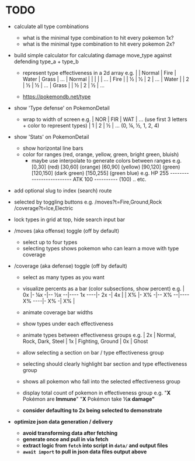 
# TODO
- calculate all type combinations
  - what is the minimal type combination to hit every pokemon 1x?
  - what is the minimal type combination to hit every pokemon 2x?

- build simple calculator for calculating damage move_type against defending type_a + type_b
  - represent type effectiveness in a 2d array
    e.g.
      |        | Normal | Fire   | Water  | Grass  | ...
      | Normal |        |        |        |        | ...
      | Fire   |        |    ½   |    ½   |    2   | ...
      | Water  |        |    2   |    ½   |    ½   | ...
      | Grass  |        |    ½   |    2   |    ½   | ...

  - https://pokemondb.net/type

- show 'Type defense' on PokemonDetail
  - wrap to width of screen
  e.g.
  | NOR | FIR | WAT | ... (use first 3 letters + color to represent types)
  |  1  |  2  |  ½  | ... (0, ¼, ½, 1, 2, 4)

- show 'Stats' on PokemonDetail
  - show horizontal line bars
  - color for ranges (red, orange, yellow, green, bright green, bluish)
    - maybe use interpolate to generate colors between ranges
      e.g.
        [0,30] (red)
        [30,60] (orange)
        [60,90] (yellow)
        [90,120] (green)
        [120,150] (dark green)
        [150,255] (green blue)
    e.g.
      HP  255 -------------------------
      ATK 100 ----------                (100)
      .. etc.


- add optional slug to index (search) route
- selected by toggling buttons
  e.g.
    /moves?t=Fire,Ground,Rock
    /coverage?t=Ice,Electric
- lock types in grid at top, hide search input bar

- /moves (aka offense) toggle (off by default)
  - select up to four types
  - selecting types shows pokemon who can learn a move with type coverage

- /coverage (aka defense) toggle (off by default)
  - select as many types as you want
  - visualize percents as a bar (color subsections, show percent)
    e.g.
      | 0x |- ¼x -|-- ½x --|---- 1x ----|- 2x -| 4x |
      | X% |- X% -|-- X% --|---- X% ----|- X% -| X% |
  - animate coverage bar widths
  - show types under each effectiveness
  - animate types between effectiveness groups
    e.g.
      | 2x | Normal, Rock, Dark, Steel
      | 1x | Fighting, Ground
      | 0x | Ghost

  - allow selecting a section on bar / type effectiveness group
  - selecting should clearly highlight bar section and type effectiveness group
  - shows all pokemon who fall into the selected effectiveness group
  - display total count of pokemon in effectiveness group
    e.g.
      "<b>X</b> Pokémon are <b>Immune</b>"
      "<b>X</b> Pokémon take <b>½x damage<b>"
  - consider defaulting to 2x being selected to demonstrate


- optimize json data generation / delivery
  - avoid transforming data after fetching
  - generate once and pull in via fetch
  - extract logic from `fetch` into script in `data/` and output files
  - `await import` to pull in json data files output above
